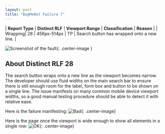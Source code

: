 ```yaml
---
layout: post
title: "BugMeNot Failure 7"
---
```

| **Report Type** | **Distinct RLF** | **Viewport Range** | **Classification** | **Reason** |
| Wrapping| 28 | 456px-514px | TP | Search button has wrapped onto a new line. | 

![Screenshot of the fault](../../../assets/images/BugMeNot/fault7/wrappingWidth485.png){: .center-image }

## About Distinct RLF 28

The search button wraps onto a new line as the viewport becomes narrow. The developer should use fluid widths on the main search bar to ensure there is still enough room for the label, form box and button to be shown on a single line. The issue manifests on many common mobile device viewport widths, so a good manual testing procedure should be able to detect it with relative ease.

Here is the failure manifesting:
![Bad](../../../assets/good-bad/rlf28/bad.png){: .center-image}

Here is the page once the viewport is wide enough to show all elements in a single row:
![OK](../../../assets/good-bad/rlf28/ok.png){: .center-image}

